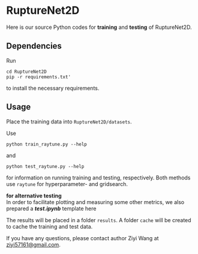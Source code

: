 # RuptureNet2D
Here is our source Python codes for <strong>training</strong> and <strong>testing</strong> of RuptureNet2D.

## Dependencies
Run
```
cd RuptureNet2D
pip -r requirements.txt'
```
to install the necessary requirements.

## Usage

Place the training data into `RuptureNet2D/datasets`.

Use
```
python train_raytune.py --help
```
and
```
python test_raytune.py --help
```
for information on running training and testing, respectively. Both methods use `raytune` for hyperparameter- and gridsearch.

<strong>for alternative testing</strong><br>
In order to facilitate plotting and measuring some other metrics, we also prepared a ***test.ipynb*** template here<br>

The results will be placed in a folder `results`. A folder `cache` will be created to cache the training and test data.

If you have any questions, please contact author Ziyi Wang at ziyi57161@gmail.com.
